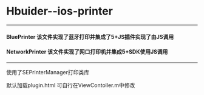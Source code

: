 # Hbuider--ios-printer
--- 
#### BluePrinter 该文件实现了蓝牙打印并集成了5+JS插件实现了由JS调用

#### NetworkPrinter 该文件实现了网口打印机并集成5+SDK使用JS调用

---
使用了SEPrinterManager打印类库

默认加载plugin.html 可自行在ViewContoller.m中修改